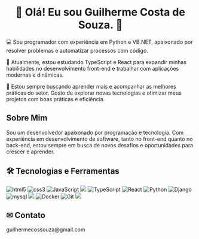 <div align="center">
  <h1>👋 Olá! Eu sou Guilherme Costa de Souza. 👋</h1>  
</div>
<div>
  <p>💻 Sou programador com experiência em Python e VB.NET, apaixonado por resolver problemas e automatizar processos com código.</p>
  <p>🚀 Atualmente, estou estudando TypeScript e React para expandir minhas habilidades no desenvolvimento front-end e trabalhar com aplicações modernas e dinâmicas.</p>
  <p>🌱 Estou sempre buscando aprender mais e acompanhar as melhores práticas do setor. Gosto de explorar novas tecnologias e otimizar meus projetos com boas práticas e eficiência.</p>
</div>
<div>
  <h2>Sobre Mim</h2>
  <p>
    Sou um desenvolvedor apaixonado por programação e tecnologia. Com experiência em desenvolvimento de software, tanto no front-end quanto no back-end, estou sempre em busca de novos desafios e oportunidades para crescer e aprender.
  </p>
</div>
<div style="display: inline_block">
  <h2>🛠️ Tecnologias e Ferramentas</h2>
   <img alt="html5" src="https://img.shields.io/badge/HTML5-E34F26?style=for-the-badge&logo=html5&logoColor=white" />
  <img alt="css3" src="https://img.shields.io/badge/CSS3-1572B6?style=for-the-badge&logo=css3&logoColor=white" />
  <img alt="JavaScript" src="https://img.shields.io/badge/JavaScript-F7DF1E?style=for-the-badge&logo=javascript&logoColor=black" />
  <img src="https://img.shields.io/badge/jQuery-0769AD?style=for-the-badge&logo=jquery&logoColor=white" /> 
  <img alt="TypeScript" src="https://img.shields.io/badge/TypeScript-007ACC?style=for-the-badge&logo=typescript&logoColor=white" />
  <img alt="React" src="https://img.shields.io/badge/React-20232A?style=for-the-badge&logo=react&logoColor=61DAFB" />  
  <img alt="Python" src="https://img.shields.io/badge/Python-FFD43B?style=for-the-badge&logo=python&logoColor=blue" />
  <img alt="Django" src="https://img.shields.io/badge/Django-092E20?style=for-the-badge&logo=django&logoColor=green" />
  <img alt="mysql" src="https://img.shields.io/badge/MySQL-005C84?style=for-the-badge&logo=mysql&logoColor=white"> 
  <img src="https://img.shields.io/badge/Microsoft_SQL_Server-CC2927?style=for-the-badge&logo=microsoft-sql-server&logoColor=white" />
  <img alt="Docker" src="https://img.shields.io/badge/Docker-2CA5E0?style=for-the-badge&logo=docker&logoColor=white" />
  <img alt="Git" src="https://img.shields.io/badge/GIT-E44C30?style=for-the-badge&logo=git&logoColor=white" />
  <img src="https://img.shields.io/badge/firebase-ffca28?style=for-the-badge&logo=firebase&logoColor=black"/> 
</div>
<div>
  <h2>✉ Contato</h2>
  <p>guilhermecossouza@gmail.com</p>
</div>
